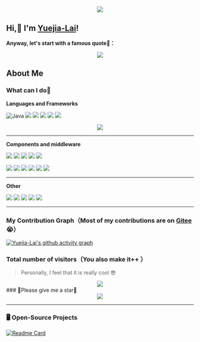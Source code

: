 <h1 align="center">
  <a href="http://www.blog.laiyuejia.cn">
    <img src="https://readme-typing-svg.herokuapp.com/?lines=%22Hello%2C%20World!%22;Welcome to my GitHub!;I'm Yuejia-Lai!&center=true&size=27"/>
  </a>
</h1>




## Hi,👋 I'm [Yuejia-Lai](http://www.blog.laiyuejia.cn)!

**Anyway, let's start with a famous quote🤩：**

<div align="center">
<img src="https://quotes-github-readme.vercel.app/api?type=horizontal&theme=auto" />
</div>


## About Me



### What can I do🤔


**Languages and Frameworks**

![Java](https://img.shields.io/badge/-Java-important?style=for-the-badge) ![](https://img.shields.io/badge/-Spring-brightgreen?style=for-the-badge) ![](https://img.shields.io/badge/-Spring%20Boot-brightgreen?style=for-the-badge) ![](https://img.shields.io/badge/-Spring%20MVC-9cf?style=for-the-badge) ![](https://img.shields.io/badge/-Spring%20Cloud-blue?style=for-the-badge) ![](https://img.shields.io/badge/-MyBatis-red?style=for-the-badge)  

<div align="center">
<img src="https://github-readme-stats.vercel.app/api/top-langs/?username=Yuejia-Lai&layout=compact"/>
</div>

---

**Components and middleware**

 ![](https://img.shields.io/badge/-RabbitMQ%20%26%20RocketMQ%20%26%20Kafka-ff69b4) ![](https://img.shields.io/badge/-ElasticSearch%20%26%20Kibana-blueviolet) ![](https://img.shields.io/badge/-Eureka%20%26%20Nacos-green) ![](https://img.shields.io/badge/-Zuul%20%26%20Gateway-dc88a1) ![](https://img.shields.io/badge/-Redis-critical)

 ![](https://img.shields.io/badge/-Docker-83ef12) ![](https://img.shields.io/badge/-WebSocket-1af442) ![](https://img.shields.io/badge/-FastDFS%20%26%20MinIO-inactive) ![](https://img.shields.io/badge/-MySQL-yellow) ![](https://img.shields.io/badge/-MongoDB-black) ![](https://img.shields.io/badge/-Nginx-pink) 

---

**Other**

![](https://img.shields.io/badge/-SQL-yellowgreen) ![](https://img.shields.io/badge/-Linux-71aa29) ![](https://img.shields.io/badge/-Python-blue) ![](https://img.shields.io/badge/-Git-purple) ![](https://img.shields.io/badge/-Maven-grey) 

---



### My Contribution Graph（Most of my contributions are on [Gitee](https://gitee.com/yuejia-lai)😭）

[![Yuejia-Lai's github activity graph](https://github-readme-activity-graph.cyclic.app/graph?username=Yuejia-Lai&theme=github-compact&hide_border=true&area=true&hide_title=true)](http://www.blog.laiyuejia.cn)

### Total number of visitors（You also make it++ ）

> Personally, I feel that it is really cool 😎


<div align="center">
<img src="https://profile-counter.glitch.me/Yuejia-Lai/count.svg"/>
</div>
### 🥺Please give me a star🌟 

<div align="center">
<img src="https://github-readme-stats.vercel.app/api?username=Yuejia-Lai&show_icons=true&theme=transparent&include_all_commits=true&hide=prs,issues,contribs"/>
</div>

---
### 🖥️ Open-Source Projects

[![Readme Card](https://github-readme-stats.vercel.app/api/pin/?username=Yuejia-Lai&repo=bilibili)](https://github.com/Yuejia-Lai/bilibili)


